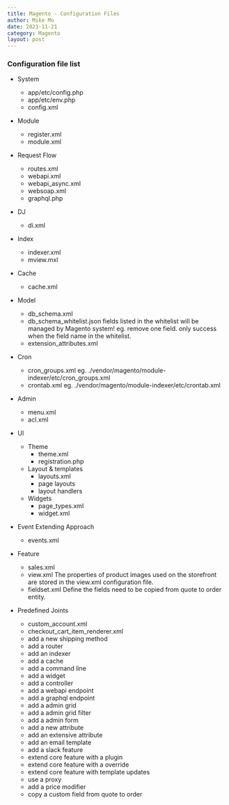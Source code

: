 ```yaml
---
title: Magento - Configuration Files
author: Mike Mo
date: 2021-11-21
category: Magento
layout: post
---
```


### Configuration file list
- System
  - app/etc/config.php
  - app/etc/env.php
  - config.xml
  
- Module
  - register.xml
  - module.xml

- Request Flow
  - routes.xml
  - webapi.xml
  - webapi_async.xml
  - websoap.xml
  - graphql.php
  
- DJ
  - di.xml
  
- Index
  - indexer.xml
  - mview.mxl

- Cache
  - cache.xml
  
- Model
  - db_schema.xml
  - db_schema_whitelist.json 
    fields listed in the whitelist will be managed by Magento system!
    eg. remove one field. 
        only success when the field name in the whitelist.
  - extension_attributes.xml

- Cron
  - cron_groups.xml
    eg. ./vendor/magento/module-indexer/etc/cron_groups.xml
  - crontab.xml
    eg. ./vendor/magento/module-indexer/etc/crontab.xml

- Admin
  - menu.xml
  - acl.xml
  
- UI
  - Theme
    - theme.xml
    - registration.php
  - Layout & templates
    - layouts.xml
    - page layouts
    - layout handlers
  - Widgets
    - page_types.xml
    - widget.xml

- Event Extending Approach
  - events.xml
  
- Feature
  - sales.xml
  - view.xml
    The properties of product images used on the storefront are stored in the view.xml configuration file. 
  - fieldset.xml
    Define the fields need to be copied from quote to order entity.

- Predefined Joints
  - custom_account.xml
  - checkout_cart_item_renderer.xml
  - add a new shipping method
  - add a router
  - add an indexer
  - add a cache
  - add a command line 
  - add a widget
  - add a controller
  - add a webapi endpoint
  - add a graphql endpoint
  - add a admin grid
  - add a admin grid filter
  - add a admin form
  - add a new attribute
  - add an extensive attribute
  - add an email template
  - add a slack feature
  - extend core feature with a plugin
  - extend core feature with a override
  - extend core feature with template updates
  - use a proxy
  - add a price modifier
  - copy a custom field from quote to order